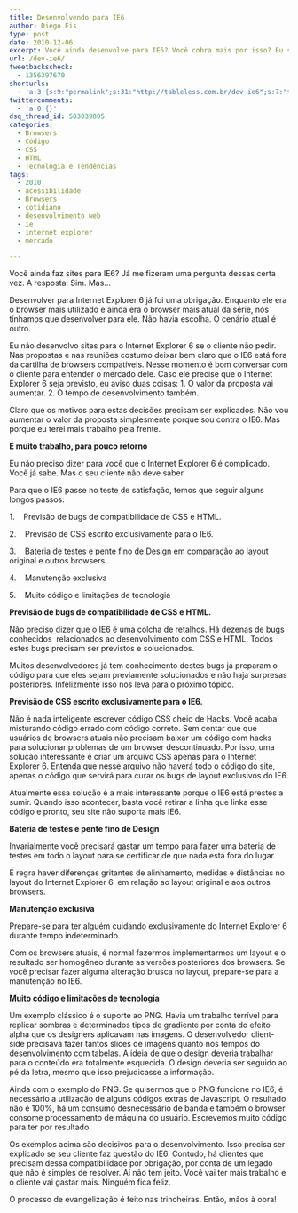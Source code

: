 ```yaml
---
title: Desenvolvendo para IE6
author: Diego Eis
type: post
date: 2010-12-06
excerpt: Você ainda desenvolve para IE6? Você cobra mais por isso? Eu sim.
url: /dev-ie6/
tweetbackscheck:
  - 1356397670
shorturls:
  - 'a:3:{s:9:"permalink";s:31:"http://tableless.com.br/dev-ie6";s:7:"tinyurl";s:26:"http://tinyurl.com/3e8fddb";s:4:"isgd";s:19:"http://is.gd/b0rIpe";}'
twittercomments:
  - 'a:0:{}'
dsq_thread_id: 503039805
categories:
  - Browsers
  - Código
  - CSS
  - HTML
  - Tecnologia e Tendências
tags:
  - 2010
  - acessibilidade
  - Browsers
  - cotidiano
  - desenvolvimento web
  - ie
  - internet explorer
  - mercado

---
```

Você ainda faz sites para IE6? Já me fizeram uma pergunta dessas certa vez. A resposta: Sim. Mas&#8230;
  
Desenvolver para Internet Explorer 6 já foi uma obrigação. Enquanto ele era o browser mais utilizado e ainda era o browser mais atual da série, nós tínhamos que desenvolver para ele. Não havia escolha. O cenário atual é outro.

Eu não desenvolvo sites para o Internet Explorer 6 se o cliente não pedir. Nas propostas e nas reuniões costumo deixar bem claro que o IE6 está fora da cartilha de browsers compatíveis. Nesse momento é bom conversar com o cliente para entender o mercado dele. Caso ele precise que o Internet Explorer 6 seja previsto, eu aviso duas coisas: 1. O valor da proposta vai aumentar. 2. O tempo de desenvolvimento também.
  
Claro que os motivos para estas decisões precisam ser explicados. Não vou aumentar o valor da proposta simplesmente porque sou contra o IE6. Mas porque eu terei mais trabalho pela frente.

**É muito trabalho, para pouco retorno**
  
Eu não preciso dizer para você que o Internet Explorer 6 é complicado. Você já sabe. Mas o seu cliente não deve saber.
  
Para que o IE6 passe no teste de satisfação, temos que seguir alguns longos passos:

1.    Previsão de bugs de compatibilidade de CSS e HTML.
  
2.    Previsão de CSS escrito exclusivamente para o IE6.
  
3.    Bateria de testes e pente fino de Design em comparação ao layout original e outros browsers.
  
4.    Manutenção exclusiva
  
5.    Muito código e limitações de tecnologia

**Previsão de bugs de compatibilidade de CSS e HTML.**
  
Não preciso dizer que o IE6 é uma colcha de retalhos. Há dezenas de bugs conhecidos  relacionados ao desenvolvimento com CSS e HTML. Todos estes bugs precisam ser previstos e solucionados.
  
Muitos desenvolvedores já tem conhecimento destes bugs já preparam o código para que eles sejam previamente solucionados e não haja surpresas posteriores. Infelizmente isso nos leva para o próximo tópico.

**Previsão de CSS escrito exclusivamente para o IE6.**
  
Não é nada inteligente escrever código CSS cheio de Hacks. Você acaba misturando código errado com código correto. Sem contar que que usuários de browsers atuais não precisam baixar um código com hacks para solucionar problemas de um browser descontinuado. Por isso, uma solução interessante é criar um arquivo CSS apenas para o Internet Explorer 6. Entenda que nesse arquivo não haverá todo o código do site, apenas o código que servirá para curar os bugs de layout exclusivos do IE6.
  
Atualmente essa solução é a mais interessante porque o IE6 está prestes a sumir. Quando isso acontecer, basta você retirar a linha que linka esse código e pronto, seu site não suporta mais IE6.

**Bateria de testes e pente fino de Design**
  
Invarialmente você precisará gastar um tempo para fazer uma bateria de testes em todo o layout para se certificar de que nada está fora do lugar.
  
É regra haver diferenças gritantes de alinhamento, medidas e distâncias no layout do Internet Explorer 6  em relação ao layout original e aos outros browsers.

**Manutenção exclusiva**
  
Prepare-se para ter alguém cuidando exclusivamente do Internet Explorer 6 durante tempo indeterminado.
  
Com os browsers atuais, é normal fazermos implementarmos um layout e o resultado ser homogêneo durante as versões posteriores dos browsers. Se você precisar fazer alguma alteração brusca no layout, prepare-se para a manutenção no IE6.

**Muito código e limitações de tecnologia**
  
Um exemplo clássico é o suporte ao PNG. Havia um trabalho terrível para replicar sombras e determinados tipos de gradiente por conta do efeito alpha que os designers aplicavam nas imagens. O desenvolvedor client-side precisava fazer tantos slices de imagens quanto nos tempos do desenvolvimento com tabelas. A ideia de que o design deveria trabalhar para o conteúdo era totalmente esquecida. O design deveria ser seguido ao pé da letra, mesmo que isso prejudicasse a informação.
  
Ainda com o exemplo do PNG. Se quisermos que o PNG funcione no IE6, é necessário a utilização de alguns códigos extras de Javascript. O resultado não é 100%, há um consumo desnecessário de banda e também o browser consome processamento de máquina do usuário. Escrevemos muito código para ter por resultado.

Os exemplos acima são decisivos para o desenvolvimento. Isso precisa ser explicado se seu cliente faz questão do IE6. Contudo, há clientes que precisam dessa compatibilidade por obrigação, por conta de um legado que não é simples de resolver. Aí não tem jeito. Você vai ter mais trabalho e o cliente vai gastar mais. Ninguém fica feliz.

O processo de evangelização é feito nas trincheiras. Então, mãos à obra!